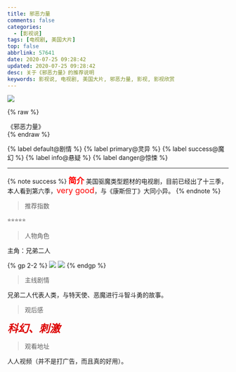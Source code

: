 ```yaml
---
title: 邪恶力量
comments: false
categories:
  - [影视说]
tags: [电视剧, 美国大片]
top: false
abbrlink: 57641
date: 2020-07-25 09:28:42
updated: 2020-07-25 09:28:42
desc: 关于《邪恶力量》的推荐说明
keywords: 影视说, 电视剧, 美国大片, 邪恶力量, 影视, 影视欣赏
---
```


![](/images/article_xieeliliang.jpg)

{% raw %}
<div class="post_cus_note">《邪恶力量》</div>
{% endraw %}

{% label default@剧情 %} {% label primary@灵异 %} {% label success@魔幻 %} {% label info@悬疑 %} {% label danger@惊悚 %}


<!-- more -->
<hr />

{% note success %}
<font size="4" color="red">**简介**</font>
美国驱魔类型题材的电视剧，目前已经出了十三季，本人看到第六季，<font size=4.5 color='red'>very good</font>，与《康斯但丁》大同小异。
{% endnote %}

> 推荐指数

    ⭐️⭐️⭐️⭐️⭐️

> 人物角色

主角：兄弟二人

{% gp 2-2 %}
![](nan1.png)
![](nan2.png)
{% endgp %}

> 主线剧情

兄弟二人代表人类，与特天使、恶魔进行斗智斗勇的故事。


> 观后感

***<font color="#dd0000" size="5">科幻、刺激</font>***

> 观看地址

人人视频（并不是打广告，而且真的好用）。
